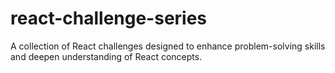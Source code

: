 # react-challenge-series
A collection of React challenges designed to enhance problem-solving skills and deepen understanding of React concepts.
